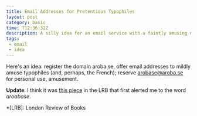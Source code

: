 ```yaml
---
title: Email Addresses for Pretentious Typophiles
layout: post
category: basic
time: T12:36:32Z
description: A silly idea for an email service with a faintly amusing name. 
tags: 
 - email
 - idea
---
```


Here's an idea: register the domain aroba.se, offer email addresses to mildly amuse typophiles (and, perhaps, the French); reserve arobase@aroba.se for personal use, amusement.

**Update**: I think it was [this piece](http://www.lrb.co.uk/v31/n10/daniel-soar/short-cuts "Short Cuts") in the LRB that first alerted me to the word _aroabase_.

*[LRB]: London Review of Books

